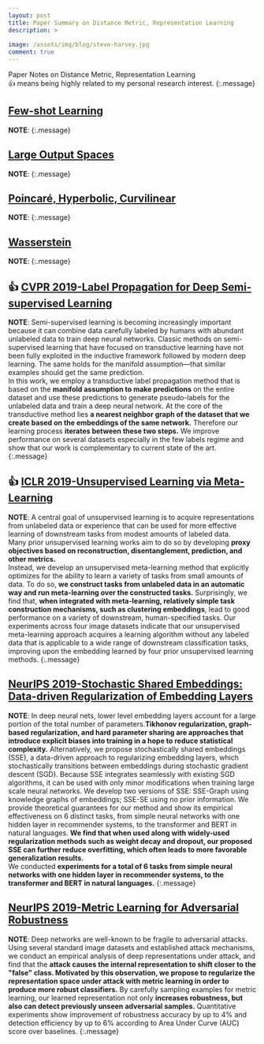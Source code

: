 ```yaml
---
layout: post
title: Paper Summary on Distance Metric, Representation Learning
description: >
  
image: /assets/img/blog/steve-harvey.jpg
comment: true
---
```


Paper Notes on Distance Metric, Representation Learning <br />
:+1: means being highly related to my personal research interest. 
{:.message}

## [Few-shot Learning](../../my_docs/few-shot.md)
**NOTE**: 
{:.message}


## [Large Output Spaces](../../my_docs/large-output-spaces.md)
**NOTE**: 
{:.message}


## [Poincaré, Hyperbolic, Curvilinear](../../my_docs/Poincare-Hyperbolic-Curvilinear.md)
**NOTE**: 
{:.message}

## [Wasserstein](../../my_docs/wasserstein.md)
**NOTE**: 
{:.message}


## :+1: [CVPR 2019-Label Propagation for Deep Semi-supervised Learning](http://openaccess.thecvf.com/content_CVPR_2019/papers/Iscen_Label_Propagation_for_Deep_Semi-Supervised_Learning_CVPR_2019_paper.pdf)
**NOTE**: 
Semi-supervised learning is becoming increasingly important because it can combine data carefully labeled by humans with abundant unlabeled data to train deep neural networks. Classic methods on semi-supervised learning that have focused on transductive learning have not been fully exploited in the inductive framework followed by modern deep learning. The same holds for the manifold assumption—that similar examples should get the same prediction. <br />
In this work, we employ a transductive label propagation method that is based on the **manifold assumption to make predictions** on the entire dataset and use these predictions to generate pseudo-labels for the unlabeled data and train a deep neural network. At the core of the transductive method lies **a nearest neighbor graph of the dataset that we create based on the embeddings of the same network.** 
Therefore our learning process **iterates between these two steps.** We improve performance on several datasets especially in the few labels regime and show that our work is complementary to current state of the art.
{:.message}

## :+1: [ICLR 2019-Unsupervised Learning via Meta-Learning](https://openreview.net/pdf?id=r1My6sR9tX)
**NOTE**: 
A central goal of unsupervised learning is to acquire representations from unlabeled data or experience that can be used for more effective learning of downstream tasks from modest amounts of labeled data. <br />
Many prior unsupervised learning works aim to do so by developing **proxy objectives based on reconstruction, disentanglement, prediction, and other metrics.** <br />
Instead, we develop an unsupervised meta-learning method that explicitly optimizes for the ability to learn a variety of tasks from small amounts of data. To do so, **we construct tasks from unlabeled data in an automatic way and run meta-learning over the constructed tasks.** Surprisingly, we find that, **when integrated with meta-learning, relatively simple task construction mechanisms, such as clustering embeddings**, lead to good performance on a variety of downstream, human-specified tasks. Our experiments across four image datasets indicate that our unsupervised meta-learning approach acquires a learning algorithm without any labeled data that is applicable to a wide range of downstream classification tasks, improving upon the embedding learned by four prior unsupervised learning methods.
{:.message}












## [NeurIPS 2019-Stochastic Shared Embeddings: Data-driven Regularization of Embedding Layers](https://arxiv.org/pdf/1905.10630.pdf)
**NOTE**: 
In deep neural nets, lower level embedding layers account for a large portion of the total number of parameters.**Tikhonov regularization, graph-based regularization, and hard parameter sharing are approaches that introduce explicit biases into training in a hope to reduce statistical complexity.** Alternatively, we propose stochastically shared embeddings (SSE), a data-driven approach to regularizing embedding layers, which stochastically transitions between embeddings during stochastic gradient descent (SGD). Because SSE integrates seamlessly with existing SGD algorithms, it can be used with only minor modifications when training large scale neural networks. We develop two versions of SSE: SSE-Graph using knowledge graphs of embeddings; SSE-SE using no prior information. We provide theoretical guarantees for our method and show its empirical effectiveness on 6 distinct tasks, from simple neural networks with one hidden layer in recommender systems, to the transformer and BERT in natural languages. **We find that when used along with widely-used regularization methods such as weight decay and dropout, our proposed SSE can further reduce overfitting, which often leads to more favorable generalization results.** <br />
We conducted **experiments for a total of 6 tasks from simple neural networks with one hidden layer in recommender systems, to the transformer and BERT in natural languages.** 
{:.message}



## [NeurIPS 2019-Metric Learning for Adversarial Robustness](https://arxiv.org/pdf/1909.00900.pdf)
**NOTE**: 
Deep networks are well-known to be fragile to adversarial attacks. Using several standard image datasets and established attack mechanisms, we conduct an empirical analysis of deep representations under attack, and find that the **attack causes the internal representation to shift closer to the "false" class. Motivated by this observation, we propose to regularize the representation space under attack with metric learning in order to produce more robust classifiers.** By carefully sampling examples for metric learning, our learned representation not only **increases robustness, but also can detect previously unseen adversarial samples.** Quantitative experiments show improvement of robustness accuracy by up to 4% and detection efficiency by up to 6% according to Area Under Curve (AUC) score over baselines.
{:.message}

